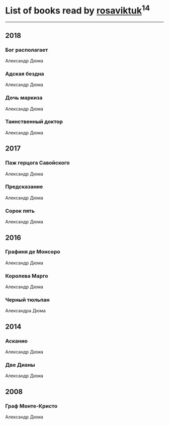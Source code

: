 # List of books read by [rosaviktuk](http://vk.com/id31359243)<sup>14</sup>
---

## 2018

### Бог располагает
Александр Дюма


### Адская бездна
Александр Дюма


### Дочь маркиза
Александр Дюма


### Таинственный доктор
Александр Дюма



## 2017

### Паж герцога Савойского
Александр Дюма


### Предсказание
Александр Дюма


### Сорок пять
Александр Дюма



## 2016

### Графиня де Монсоро
Александр Дюма


### Королева Марго
Александр Дюма


### Черный тюльпан
Александра Дюма



## 2014

### Асканио
Александр Дюма




### Две Дианы
Александр Дюма



## 2008

### Граф Монте-Кристо
Александр Дюма



